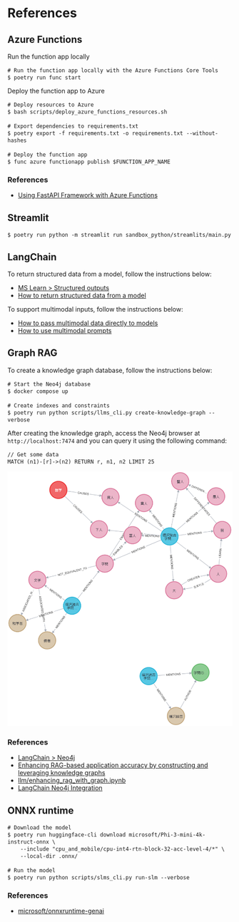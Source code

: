 # References

## Azure Functions

Run the function app locally

```shell
# Run the function app locally with the Azure Functions Core Tools
$ poetry run func start
```

Deploy the function app to Azure

```shell
# Deploy resources to Azure
$ bash scripts/deploy_azure_functions_resources.sh

# Export dependencies to requirements.txt
$ poetry export -f requirements.txt -o requirements.txt --without-hashes

# Deploy the function app
$ func azure functionapp publish $FUNCTION_APP_NAME
```

### References

- [Using FastAPI Framework with Azure Functions](https://learn.microsoft.com/en-us/samples/azure-samples/fastapi-on-azure-functions/fastapi-on-azure-functions/)

## Streamlit

```shell
$ poetry run python -m streamlit run sandbox_python/streamlits/main.py
```

## LangChain

To return structured data from a model, follow the instructions below:

- [MS Learn > Structured outputs](https://learn.microsoft.com/en-us/azure/ai-services/openai/how-to/structured-outputs?tabs=python)
- [How to return structured data from a model](https://python.langchain.com/docs/how_to/structured_output/)

To support multimodal inputs, follow the instructions below:

- [How to pass multimodal data directly to models](https://python.langchain.com/docs/how_to/multimodal_inputs/)
- [How to use multimodal prompts](https://python.langchain.com/docs/how_to/multimodal_prompts/)

## Graph RAG

To create a knowledge graph database, follow the instructions below:

```shell
# Start the Neo4j database
$ docker compose up

# Create indexes and constraints
$ poetry run python scripts/llms_cli.py create-knowledge-graph --verbose
```

After creating the knowledge graph, access the Neo4j browser at `http://localhost:7474` and you can query it using the following command:

```
// Get some data
MATCH (n1)-[r]->(n2) RETURN r, n1, n2 LIMIT 25
```

![Graph RAG](./images/visualize_graph_database.png)

### References

- [LangChain > Neo4j](https://python.langchain.com/docs/integrations/providers/neo4j/)
- [Enhancing RAG-based application accuracy by constructing and leveraging knowledge graphs](https://blog.langchain.dev/enhancing-rag-based-applications-accuracy-by-constructing-and-leveraging-knowledge-graphs/)
- [llm/enhancing_rag_with_graph.ipynb](https://github.com/tomasonjo/blogs/blob/master/llm/enhancing_rag_with_graph.ipynb?ref=blog.langchain.dev)
- [LangChain Neo4j Integration](https://neo4j.com/labs/genai-ecosystem/langchain/)

## ONNX runtime

```shell
# Download the model
$ poetry run huggingface-cli download microsoft/Phi-3-mini-4k-instruct-onnx \
    --include "cpu_and_mobile/cpu-int4-rtn-block-32-acc-level-4/*" \
    --local-dir .onnx/

# Run the model
$ poetry run python scripts/slms_cli.py run-slm --verbose
```

### References

- [microsoft/onnxruntime-genai](https://github.com/microsoft/onnxruntime-genai)
